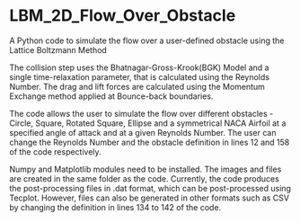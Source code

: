 # LBM_2D_Flow_Over_Obstacle
A Python code to simulate the flow over a user-defined obstacle using the Lattice Boltzmann Method

The collision step uses the Bhatnagar-Gross-Krook(BGK) Model and a single time-relaxation parameter, that is calculated using the Reynolds Number. The drag and lift forces are calculated using the Momentum Exchange method applied at Bounce-back boundaries.

The code allows the user to simulate the flow over different obstacles - Circle, Square, Rotated Square, Ellipse and a symmetrical NACA Airfoil at a specified angle of attack and at a given Reynolds Number. The user can change the Reynolds Number and the obstacle definition in lines 12 and 158 of the code respectively.

Numpy and Matplotlib modules need to be installed. The images and files are created in the same folder as the code. Currently, the code produces the post-processing files in .dat format, which can be post-processed using Tecplot. However, files can also be generated in other formats such as CSV by changing the definition in lines 134 to 142 of the code.
